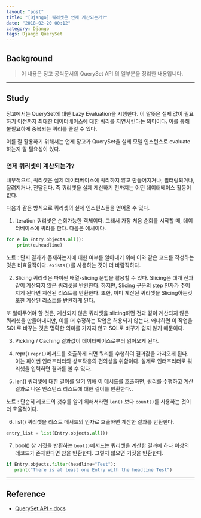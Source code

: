 ```yaml
---
layout: "post"
title: "[Django] 쿼리셋은 언제 계산되는가?"
date: "2018-02-20 00:12"
category: Django
tags: Django QuerySet
---
```


## Background
> 이 내용은 장고 공식문서의 QuerySet API 의 일부분을 정리한 내용입니다.

---
## Study
장고에서는 QuerySet에 대한 Lazy Evaluation을 시행한다. 이 말뜻은 실제 값이 필요하기 이전까지 최대한 데이터베이스에 대한 쿼리를 지연시킨다는 의미이다. 이를 통해 불필요하게 중복되는 쿼리를 줄일 수 있다.

이를 잘 활용하기 위해서는 언제 장고가 QuerySet을 실제 모델 인스턴스로 evaluate 하는지 알 필요성이 있다.

### 언제 쿼리셋이 계산되는가?

내부적으로, 쿼리셋은 실제 데이터베이스에 쿼리하지 않고 만들어지거나, 필터링되거나, 잘려지거나, 전달된다. 즉 쿼리셋을 실제 계산하기 전까지는 어떤 데이터베이스 활동이 없다.

다음과 같은 방식으로 쿼리셋의 실제 인스턴스들을 얻어올 수 있다.

1. Iteration
쿼리셋은 순회가능한 객체이다. 그래서 가장 처음 순회를 시작할 때, 데이터베이스에 쿼리를 한다. 다음은 예시이다.

```python
for e in Entry.objects.all():
    print(e.headline)
```

노트 : 단지 결과가 존재하는지에 대한 여부를 알아내기 위해 이와 같은 코드를 작성하는 것은 비효율적이다. `exists()`를 사용하는 것이 더 바람직하다.

2. Slicing
쿼리셋은 파이썬 배열-slicing 문법을 활용할 수 있다. Slicing은 대개 전과 같이 계산되지 않은 쿼리셋을 반환한다. 하지만, Slicing 구문의 step 인자가 주어지게 된다면 계산된 리스트를 반환한다. 또한, 이미 계산된 쿼리셋을 Slicing하는것 또한 계산된 리스트를 반환하게 된다.

또 알아두어야 할 것은, 계산되지 않은 쿼리셋을 slicing하면 전과 같이 계산되지 않은 쿼리셋을 만들어내지만, 이를 더 수정하는 작업은 허용되지 않는다. 왜냐하면 이 작업을 SQL로 바꾸는 것은 명확한 의미를 가지지 않고 SQL로 바꾸기 쉽지 않기 때문이다.

3. Pickling / Caching
결과값이 데이터베이스로부터 읽어오게 된다.

4. repr()
`repr()`메서드를 호출하게 되면 쿼리를 수행하여 결과값을 가져오게 된다. 이는 파이썬 인터프리터와 상호작용의 편의성을 위함이다. 실제로 인터프리터로 쿼리셋을 입력하면 결과를 볼 수 있다.

5. len()
쿼리셋에 대한 길이를 알기 위해 이 메서드를 호출하면, 쿼리를 수행하고 계산 결과로 나온 인스턴스 리스트에 대한 길이를 반환한다..

노트 : 단순히 레코드의 갯수를 알기 위해서라면 `len()` 보다 `count()`를 사용하는 것이 더 효율적이다.

6. list()
쿼리셋을 리스트 메서드의 인자로 호출하면 계산한 결과를 반환한다.

```python
entry_list = list(Entry.objects.all())
```

7. bool()
참 거짓을 반환하는 `bool()`메서드는 쿼리셋을 계산한 결과에 하나 이상의 레코드가 존재한다면 참을 반환한다. 그렇지 않으면 거짓을 반환한다.

```python
if Entry.objects.filter(headline="Test"):
   print("There is at least one Entry with the headline Test")
```

---
## Reference
* [QuerySet API - docs](https://docs.djangoproject.com/en/2.0/ref/models/querysets/)
